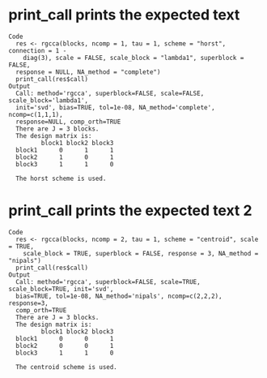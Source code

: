 # print_call prints the expected text

    Code
      res <- rgcca(blocks, ncomp = 1, tau = 1, scheme = "horst", connection = 1 -
        diag(3), scale = FALSE, scale_block = "lambda1", superblock = FALSE,
      response = NULL, NA_method = "complete")
      print_call(res$call)
    Output
      Call: method='rgcca', superblock=FALSE, scale=FALSE, scale_block='lambda1',
      init='svd', bias=TRUE, tol=1e-08, NA_method='complete', ncomp=c(1,1,1),
      response=NULL, comp_orth=TRUE 
      There are J = 3 blocks.
      The design matrix is:
             block1 block2 block3
      block1      0      1      1
      block2      1      0      1
      block3      1      1      0
      
      The horst scheme is used.

# print_call prints the expected text 2

    Code
      res <- rgcca(blocks, ncomp = 2, tau = 1, scheme = "centroid", scale = TRUE,
        scale_block = TRUE, superblock = FALSE, response = 3, NA_method = "nipals")
      print_call(res$call)
    Output
      Call: method='rgcca', superblock=FALSE, scale=TRUE, scale_block=TRUE, init='svd',
      bias=TRUE, tol=1e-08, NA_method='nipals', ncomp=c(2,2,2), response=3,
      comp_orth=TRUE 
      There are J = 3 blocks.
      The design matrix is:
             block1 block2 block3
      block1      0      0      1
      block2      0      0      1
      block3      1      1      0
      
      The centroid scheme is used.

